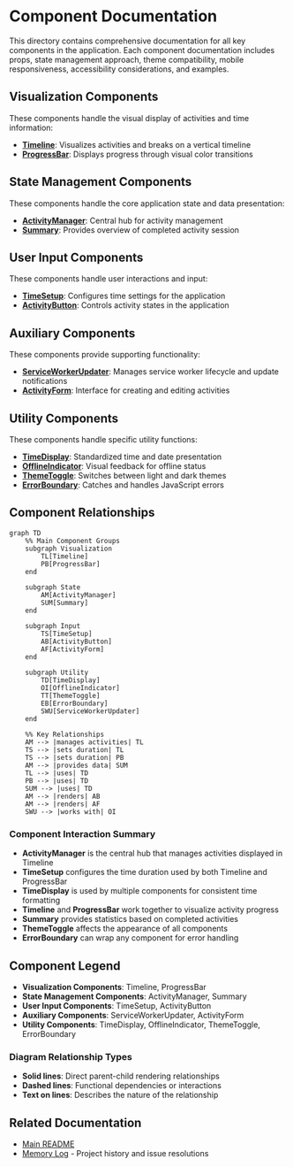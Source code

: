 # Component Documentation

This directory contains comprehensive documentation for all key components in the application. Each component documentation includes props, state management approach, theme compatibility, mobile responsiveness, accessibility considerations, and examples.

## Visualization Components

These components handle the visual display of activities and time information:

- [**Timeline**](./Timeline.md): Visualizes activities and breaks on a vertical timeline
- [**ProgressBar**](./ProgressBar.md): Displays progress through visual color transitions

## State Management Components

These components handle the core application state and data presentation:

- [**ActivityManager**](./ActivityManager.md): Central hub for activity management
- [**Summary**](./Summary.md): Provides overview of completed activity session

## User Input Components

These components handle user interactions and input:

- [**TimeSetup**](./TimeSetup.md): Configures time settings for the application
- [**ActivityButton**](./ActivityButton.md): Controls activity states in the application

## Auxiliary Components

These components provide supporting functionality:

- [**ServiceWorkerUpdater**](./ServiceWorkerUpdater.md): Manages service worker lifecycle and update notifications
- [**ActivityForm**](./ActivityForm.md): Interface for creating and editing activities

## Utility Components

These components handle specific utility functions:

- [**TimeDisplay**](./TimeDisplay.md): Standardized time and date presentation
- [**OfflineIndicator**](./OfflineIndicator.md): Visual feedback for offline status
- [**ThemeToggle**](./ThemeToggle.md): Switches between light and dark themes
- [**ErrorBoundary**](./ErrorBoundary.md): Catches and handles JavaScript errors

## Component Relationships

```mermaid
graph TD
    %% Main Component Groups
    subgraph Visualization
        TL[Timeline]
        PB[ProgressBar]
    end
    
    subgraph State
        AM[ActivityManager]
        SUM[Summary]
    end
    
    subgraph Input
        TS[TimeSetup]
        AB[ActivityButton]
        AF[ActivityForm]
    end
    
    subgraph Utility
        TD[TimeDisplay]
        OI[OfflineIndicator]
        TT[ThemeToggle]
        EB[ErrorBoundary]
        SWU[ServiceWorkerUpdater]
    end
    
    %% Key Relationships
    AM --> |manages activities| TL
    TS --> |sets duration| TL
    TS --> |sets duration| PB
    AM --> |provides data| SUM
    TL --> |uses| TD
    PB --> |uses| TD
    SUM --> |uses| TD
    AM --> |renders| AB
    AM --> |renders| AF
    SWU --> |works with| OI
```

### Component Interaction Summary

- **ActivityManager** is the central hub that manages activities displayed in Timeline
- **TimeSetup** configures the time duration used by both Timeline and ProgressBar
- **TimeDisplay** is used by multiple components for consistent time formatting
- **Timeline** and **ProgressBar** work together to visualize activity progress
- **Summary** provides statistics based on completed activities
- **ThemeToggle** affects the appearance of all components
- **ErrorBoundary** can wrap any component for error handling

## Component Legend

- **Visualization Components**: Timeline, ProgressBar
- **State Management Components**: ActivityManager, Summary  
- **User Input Components**: TimeSetup, ActivityButton
- **Auxiliary Components**: ServiceWorkerUpdater, ActivityForm
- **Utility Components**: TimeDisplay, OfflineIndicator, ThemeToggle, ErrorBoundary

### Diagram Relationship Types

- **Solid lines**: Direct parent-child rendering relationships
- **Dashed lines**: Functional dependencies or interactions
- **Text on lines**: Describes the nature of the relationship

## Related Documentation

- [Main README](../../README.md)
- [Memory Log](../MEMORY_LOG.md) - Project history and issue resolutions
